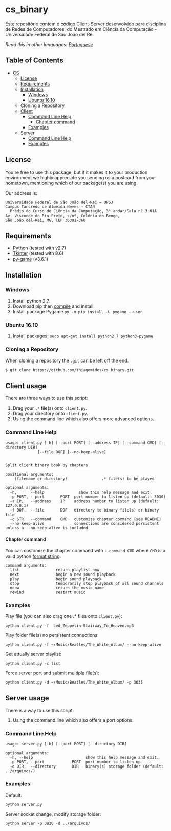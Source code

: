 # cs_binary

Este repositório contem o código Client-Server desenvolvido para disciplina de Redes de Computadores, do Mestrado em Ciência da Computação - Universidade Federal de São João del Rei 


*Read this in other languages: [Portuguese](README.md)*


## Table of Contents
  - [CS](#cs_binary)
    - [License](#license)
    - [Requirements](#requirements)
    - [Installation](#installation)
      - [Windows](#windows)
      - [Ubuntu 16.10](#ubuntu-16.10)
    - [Cloning a Repository](#cloning-a-repository)
    - [Client](#client-usage)
      - [Command Line Help](#command-line-help)
        - [Chapter command](#chapter-command)
      - [Examples](#examples)   
    - [Server](#server-usage)
      - [Command Line Help](#command-line-help-1)
      - [Examples](#examples-1)


## License

You're free to use this package, but if it makes it to your production environment we highly appreciate you sending us a postcard from your hometown, mentioning which of our package(s) you are using.

Our address is: 

    Universidade Federal de São João del-Rei – UFSJ
    Campus Tancredo de Almeida Neves – CTAN
      Prédio do Curso de Ciência da Computação, 3° andar/Sala nº 3.01A
    Av. Visconde do Rio Preto, s/nº, Colônia do Bengo,
    São João del-Rei, MG, CEP 36301-360



## Requirements

* [Python](http://www.python.org/download/) (tested with v2.7)
* [Tkinter](http://www.tkdocs.com/tutorial/install.html) (tested with 8.6)
* [py-game](https://www.pygame.org/wiki/GettingStarted) (v3.6.1)


## Installation

### Windows

1. Install python 2.7.
2. Download pip then [compile](https://bootstrap.pypa.io/get-pip.py) and install.
3. Install package Pygame `py -m pip install -U pygame --user`

### Ubuntu 16.10

1. Install packages: `sudo apt-get install python2.7 python3-pygame`

### Cloning a Repository

When cloning a repository the `.git` can be left off the end.

```bash
$ git clone https://github.com/thiagomides/cs_binary.git
```


## Client usage

There are three ways to use this script:

1. Drag your `.*` file(s) onto `client.py`.
2. Drag your directory onto `client.py`.
3. Using the command line which also offers more advanced options.


### Command Line Help

    usage: client.py [-h] [--port PORT] [--address IP] [--command CMD] [--directory DIR]
                  [--file DOF] [--no-keep-alive]
    

    Split client binary book by chapters.

    positional arguments:
    	(filename or directory)               .* file(s) to be played

    optional arguments:
      -h,      --help        	    show this help message and exit.
      -p PORT, --port       PORT  port number to listen up (default: 3030)
      -a IP,   --address    IP	  address number to listen up (default: 127.0.0.1)
      -f DOF,  --file       DOF   directory to binary file(s) or binary file
      -c STR,  --command    CMD   customize chapter command (see README)
      --no-keep-alive             connections are considered persistent unless a --no-keep-alive is included

  

#### Chapter command

You can customize the chapter command with `--command CMD` where `CMD` is a valid python [format string](http://docs.python.org/library/stdtypes.html#string-formatting-operations).

    command arguments:
      list                return playlist now
      next                begin a new sound playback
      play                begin sound playback
      stop                temporarily stop playback of all sound channels
      noow                return the music name
      rewind              restart music

  

### Examples

Play file (you can also drag one .* files onto `client.py`):

    python client.py -f  Led_Zeppelin-Stairway_To_Heaven.mp3

Play folder file(s) no persistent connections:

    python client.py -f ~/Music/Beatles/The_White_Album/ --no-keep-alive

Get attually server playlist:

    python client.py -c list

Force server port and submit multiple file(s):

    python client.py -d ~/Music/Beatles/The_White_Album/ -p 3035


## Server usage

There is a way to use this script:

1. Using the command line which also offers a port options.

### Command Line Help

    usage: server.py [-h] [--port PORT] [--directory DIR]
    
    optional arguments:
      -h, --help                       show this help message and exit.
      -p PORT, --port            PORT  port number to listen up
      -d DIR,  --directory       DIR   binary(s) storage folder (default: ../arquivos/)



### Examples

Default:

    python server.py

Server socket change, modify storage folder:

    python server -p 3030 -d ../arquivos/


